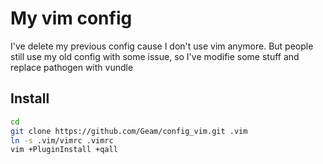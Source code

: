 # My vim config
I've delete my previous config cause I don't use vim anymore. But people still
use my old config with some issue, so I've modifie some stuff and replace
pathogen with vundle
## Install
```bash
cd
git clone https://github.com/Geam/config_vim.git .vim
ln -s .vim/vimrc .vimrc
vim +PluginInstall +qall
```
